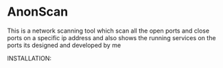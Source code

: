 # AnonScan
This is  a network scanning tool which scan all the open ports and close ports on a specific ip address and also shows the running services on the ports its designed and developed by me 



INSTALLATION:
